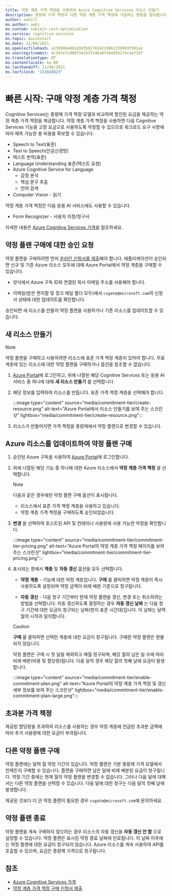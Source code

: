 ```yaml
---
title: 약정 계층 가격 책정을 사용하여 Azure Cognitive Services 리소스 만들기
description: 종량제 가격 책정과 다른 약정 계층 가격 책정에 가입하는 방법을 알아봅니다.
author: aahill
ms.author: aahi
ms.custom: subject-cost-optimization
ms.service: cognitive-services
ms.topic: quickstart
ms.date: 11/04/2021
ms.openlocfilehash: a139996e881d38fb9170242196b2139993f501ae
ms.sourcegitcommit: 4cd97e7c960f34cb3f248a0f384956174cdaf19f
ms.translationtype: HT
ms.contentlocale: ko-KR
ms.lasthandoff: 11/08/2021
ms.locfileid: "132028823"
---
```

# <a name="quickstart-purchase-commitment-tier-pricing"></a>빠른 시작: 구매 약정 계층 가격 책정

Cognitive Services는 종량제 가격 책정 모델과 비교하여 할인된 요금을 제공하는 약정 계층 가격 책정을 제공합니다. 약정 계층 가격 책정을 사용하면 다음 Cognitive Services 기능을 고정 요금으로 사용하도록 약정할 수 있으므로 워크로드 요구 사항에 따라 예측 가능한 총 비용을 확보할 수 있습니다.

* Speech to Text(표준)
* Text to Speech(인공신경망)
* 텍스트 번역(표준)
* Language Understanding 표준(텍스트 요청)
* Azure Cognitive Service for Language
    * 감정 분석
    * 핵심 문구 추출
    * 언어 검색
* Computer Vision - 읽기

약정 계층 가격 책정은 다음 응용 AI 서비스에도 사용할 수 있습니다.
* Form Recognizer - 사용자 지정/청구서

자세한 내용은 [Azure Cognitive Services 가격](https://azure.microsoft.com/pricing/details/cognitive-services/)을 참조하세요.

## <a name="request-approval-to-purchase-a-commitment-plan"></a>약정 플랜 구매에 대한 승인 요청

약정 플랜을 구매하려면 먼저 [온라인 신청서를 제출](https://aka.ms/csgatecommitment)해야 합니다. 애플리케이션이 승인되면 신규 및 기존 Azure 리소스 모두에 대해 Azure Portal에서 약정 계층을 구매할 수 있습니다. 

* 양식에서 Azure 구독 ID와 연결된 회사 이메일 주소를 사용해야 합니다.

* 이메일(받은 편지함 및 정크 메일 폴더 모두)에서 `csgate@microsoft.com`의 신청서 상태에 대한 업데이트를 확인합니다.

승인되면 새 리소스를 만들어 약정 플랜을 사용하거나 기존 리소스를 업데이트할 수 있습니다. 

## <a name="create-a-new-resource"></a>새 리소스 만들기

> [!NOTE]
> 약정 플랜을 구매하고 사용하려면 리소스에 표준 가격 책정 계층이 있어야 합니다. 무료 계층에 있는 리소스에 대한 약정 플랜을 구매하거나 옵션을 참조할 수 없습니다.

1. [Azure Portal](https://portal.azure.com/)에 로그인하고, 위에 나열된 해당 Cognitive Services 또는 응용 AI 서비스 중 하나에 대해 **새 리소스 만들기** 를 선택합니다. 

2. 해당 정보를 입력하여 리소스를 만듭니다. 표준 가격 책정 계층을 선택해야 합니다.

    :::image type="content" source="media/commitment-tier/create-resource.png" alt-text="Azure Portal에서 리소스 만들기를 보여 주는 스크린샷" lightbox="media/commitment-tier/create-resource.png":::

3. 리소스가 만들어지면 가격 책정을 종량제에서 약정 플랜으로 변경할 수 있습니다.  

## <a name="purchase-a-commitment-plan-by-updating-your-azure-resource"></a>Azure 리소스를 업데이트하여 약정 플랜 구매

1. 승인된 Azure 구독을 사용하여 [Azure Portal](https://portal.azure.com/)에 로그인합니다. 
2. 위에 나열된 해당 기능 중 하나에 대한 Azure 리소스에서 **약정 계층 가격 책정** 을 선택합니다.

    > [!NOTE]
    > 다음과 같은 경우에만 약정 플랜 구매 옵션이 표시됩니다.
    > * 리소스에서 표준 가격 책정 계층을 사용하고 있습니다.
    > * 약정 계층 가격 책정을 구매하도록 승인되었습니다. 
 
1. **변경** 을 선택하여 호스트된 API 및 컨테이너 사용량에 사용 가능한 약정을 확인합니다. 

    :::image type="content" source="media/commitment-tier/commitment-tier-pricing.png" alt-text="Azure Portal의 약정 계층 가격 책정 페이지를 보여 주는 스크린샷" lightbox="media/commitment-tier/commitment-tier-pricing.png":::

4. 표시되는 창에서 **계층** 및 **자동 갱신** 옵션을 모두 선택합니다.

    * **약정 계층** - 기능에 대한 약정 계층입니다. **구매** 를 클릭하면 약정 계층이 즉시 사용하도록 설정되며 약정 금액이 비례 배분 기준으로 청구됩니다.
    
    * **자동 갱신** - 다음 청구 기간부터 현재 약정 플랜을 갱신, 변경 또는 취소하려는 방법을 선택합니다. 자동 갱신하도록 결정하는 경우 **자동 갱신 날짜** 는 다음 청구 기간에 대한 요금이 청구되는 날짜(현지 표준 시간대)입니다. 이 날짜는 달력 월의 시작과 일치합니다.
    

    > [!CAUTION]
    > **구매** 를 클릭하면 선택한 계층에 대한 요금이 청구됩니다. 구매한 약정 플랜은 환불되지 않습니다.
    > 
    > 약정 플랜은 구매 시 첫 달을 제외하고 매월 청구되며, 해당 월의 남은 일 수에 따라 비례 배분(비용 및 할당량)됩니다. 다음 달의 경우 해당 월의 첫째 날에 요금이 발생합니다.

    :::image type="content" source="media/commitment-tier/enable-commitment-plan.png" alt-text="Azure Portal의 약정 계층 가격 책정 및 갱신 세부 정보를 보여 주는 스크린샷" lightbox="media/commitment-tier/enable-commitment-plan-large.png":::


## <a name="overage-pricing"></a>초과분 가격 책정

제공된 할당량을 초과하여 리소스를 사용하는 경우 약정 계층에 언급된 초과분 금액에 따라 추가 사용량에 대한 요금이 부과됩니다.

## <a name="purchase-a-different-commitment-plan"></a>다른 약정 플랜 구매 

약정 플랜에는 달력 월 약정 기간이 있습니다. 약정 플랜은 기본 종량제 가격 모델에서 언제든지 구매할 수 있습니다. 플랜을 구매하면 남은 달에 비례 배분된 요금이 청구됩니다. 약정 기간 중에는 현재 월의 약정 플랜을 변경할 수 없습니다. 그러나 다음 달에 대해서는 다른 약정 플랜을 선택할 수 있습니다. 다음 달에 대한 청구는 다음 달의 첫째 날에 발생합니다.

제공된 것보다 더 큰 약정 플랜이 필요한 경우 `csgate@microsoft.com`에 문의하세요.

## <a name="end-a-commitment-plan"></a>약정 플랜 종료

약정 플랜을 계속 구매하지 않으려는 경우 리소스의 자동 갱신을 **자동 갱신 안 함** 으로 설정할 수 있습니다. 약정 플랜은 표시된 약정 종료 날짜에 만료됩니다. 이 날짜 이후에는 약정 플랜에 대한 요금이 청구되지 않습니다. Azure 리소스를 계속 사용하여 API를 호출할 수 있으며, 요금은 종량제 가격으로 청구됩니다.

## <a name="see-also"></a>참조

* [Azure Cognitive Services 가격](https://azure.microsoft.com/pricing/details/cognitive-services/)
* [약정 계층 가격 책정 구매 신청서 제출](https://aka.ms/csgatecommitment)
